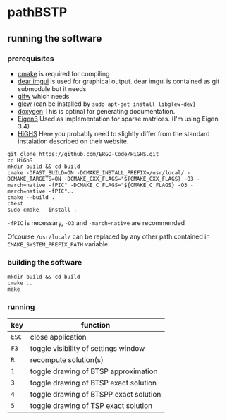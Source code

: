 # pathBSTP

## running the software

### prerequisites
- [cmake](https://cmake.org/) is required for compiling
- [dear imgui](https://github.com/ocornut/imgui) is used for graphical output. dear imgui is contained as git submodule but it needs
- [glfw](https://www.glfw.org/) which needs
- [glew](https://github.com/nigels-com/glew) (can be installed by `sudo apt-get install libglew-dev`)
- [doxygen](https://www.doxygen.nl/) This is optinal for generating documentation.
- [Eigen3](https://eigen.tuxfamily.org/) Used as implementation for sparse matrices. (I'm using Eigen 3.4)
- [HiGHS](https://www.maths.ed.ac.uk/hall/HiGHS/#top)
Here you probably need to slightly differ from the standard instalation described on their website.
```
git clone https://github.com/ERGO-Code/HiGHS.git
cd HiGhS
mkdir build && cd build
cmake -DFAST_BUILD=ON -DCMAKE_INSTALL_PREFIX=/usr/local/ -DCMAKE_TARGETS=ON -DCMAKE_CXX_FLAGS="${CMAKE_CXX_FLAGS} -O3 -march=native -fPIC" -DCMAKE_C_FLAGS="${CMAKE_C_FLAGS} -O3 -march=native -fPIC"..
cmake --build .
ctest
sudo cmake --install .
```
`-fPIC` is necessary, `-O3` and `-march=native` are recommended

Ofcourse `/usr/local/` can be replaced by any other path contained in `CMAKE_SYSTEM_PREFIX_PATH` variable.

### building the software
```
mkdir build && cd build
cmake ..
make
```

### running
key   | function
------|-------------
`ESC` | close application
`F3`  | toggle visibility of settings window
`R`   | recompute solution(s)
`1`   | toggle drawing of BTSP approximation
`3`   | toggle drawing of BTSP exact solution
`4`   | toggle drawing of BTSPP exact solution
`5`   | toggle drawing of TSP exact solution
